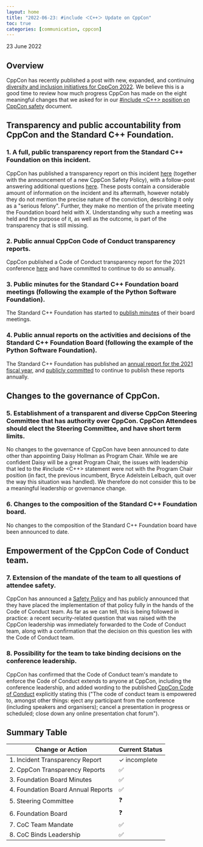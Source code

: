 ```yaml
---
layout: home
title: "2022-06-23: #include ＜C++＞ Update on CppCon"
toc: true
categories: [communication, cppcon]
---
```


23 June 2022

## Overview

CppCon has recently published a post with new, expanded, and continuing [diversity and inclusion initiatives for CppCon 2022](https://cppcon.org/diversity-2022/). We believe this is a good time to review how much progress CppCon has made on the eight meaningful changes that we asked for in our [#include <C++> position on CppCon safety](https://www.includecpp.org/posts/20220314-communication-cppcon/) document.


## Transparency and public accountability from CppCon and the Standard C++ Foundation.

### 1. A full, public transparency report from the Standard C++ Foundation on this incident.

CppCon has published a transparency report on this incident [here](https://cppcon.org/announcing-cppcon-safety-policy/) (together with the announcement of a new CppCon Safety Policy), with a follow-post answering additional questions [here](https://cppcon.org/answering-your-questions-about-our-case-transparency-report-and-safety-policy/). These posts contain a considerable amount of information on the incident and its aftermath, however notably they do not mention the precise nature of the conviction, describing it only as a "serious felony". Further, they make no mention of the private meeting the Foundation board held with X. Understanding why such a meeting was held and the purpose of it, as well as the outcome, is part of the transparency that is still missing.

### 2. Public annual CppCon Code of Conduct transparency reports.

CppCon published a Code of Conduct transparency report for the 2021 conference [here](https://cppcon.org/cppcon-2021-transparency-report/) and have committed to continue to do so annually.

### 3. Public minutes for the Standard C++ Foundation board meetings (following the example of the Python Software Foundation).

The Standard C++ Foundation has started to [publish minutes](https://isocpp.org/about/board-meeting-minutes) of their board meetings.

### 4. Public annual reports on the activities and decisions of the Standard C++ Foundation Board (following the example of the Python Software Foundation).

The Standard C++ Foundation has published an [annual report for the 2021 fiscal year](https://isocpp.org/blog/2022/03/standard-cpp-foundation-annual-report-for-fiscal-year-2021), and [publicly committed](https://isocpp.org/about/annual-reports) to continue to publish these reports annually.

## Changes to the governance of CppCon.

### 5. Establishment of a transparent and diverse CppCon Steering Committee that has authority over CppCon. CppCon Attendees should elect the Steering Committee, and have short term limits.

No changes to the governance of CppCon have been announced to date other than appointing Daisy Hollman as Program Chair. While we are confident Daisy will be a great Program Chair, the issues with leadership that led to the #include <C++> statement were not with the Program Chair position (in fact, the previous incumbent, Bryce Adelstein Lelbach, quit over the way this situation was handled). We therefore do not consider this to be a meaningful leadership or governance change.

### 6. Changes to the composition of the Standard C++ Foundation board.

No changes to the composition of the Standard C++ Foundation board have been announced to date.

## Empowerment of the CppCon Code of Conduct team.

### 7. Extension of the mandate of the team to all questions of attendee safety.

CppCon has announced a [Safety Policy](https://cppcon.org/safetypolicy/) and has publicly announced that they have placed the implementation of that policy fully in the hands of the Code of Conduct team. As far as we can tell, this is being followed in practice: a recent security-related question that was raised with the CppCon leadership was immediately forwarded to the Code of Conduct team, along with a confirmation that the decision on this question lies with the Code of Conduct team.

### 8. Possibility for the team to take binding decisions on the conference leadership.

CppCon has confirmed that the Code of Conduct team's mandate to enforce the Code of Conduct extends to anyone at CppCon, including the conference leadership, and added wording to the published [CppCon Code of Conduct](https://github.com/CppCon/CppConCodeOfConduct/blob/master/code_of_conduct.md) explicitly stating this ("The code of conduct team is empowered to, amongst other things: eject any participant from the conference (including speakers and organisers); cancel a presentation in progress or scheduled; close down any online presentation chat forum").

## Summary Table


| Change or Action                   | Current Status |
|------------------------------------|----------------|
| 1. Incident Transparency Report    | ✓ incomplete   |
| 2. CppCon Transparency Reports     | ✅              |
| 3. Foundation Board Minutes        | ✅              | 
| 4. Foundation Board Annual Reports | ✅              | 
| 5. Steering Committee              | ❓              | 
| 6. Foundation Board                | ❓              | 
| 7. CoC Team Mandate                | ✅              | 
| 8. CoC Binds Leadership            | ✅              | 
